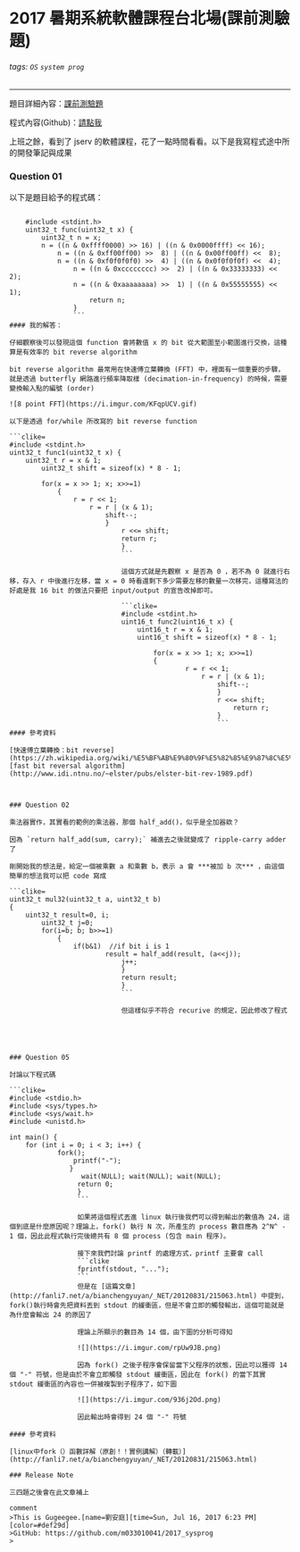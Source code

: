 # 2017 暑期系統軟體課程台北場(課前測驗題)

###### tags: `OS` `system prog`
---
題目詳細內容：[課前測驗題](https://hackmd.io/s/B1wb8CyHb)

程式內容(Github)：[請點我](https://github.com/m033010041/2017_sysprog)


上班之餘，看到了 jserv 的軟體課程，花了一點時間看看。以下是我寫程式途中所的開發筆記與成果

### Question 01

以下是題目給予的程式碼：

```clike=
    
    #include <stdint.h>
    uint32_t func(uint32_t x) {
        uint32_t n = x;
	    n = ((n & 0xffff0000) >> 16) | ((n & 0x0000ffff) << 16);
	        n = ((n & 0xff00ff00) >>  8) | ((n & 0x00ff00ff) <<  8);
		    n = ((n & 0xf0f0f0f0) >>  4) | ((n & 0x0f0f0f0f) <<  4);
		        n = ((n & 0xcccccccc) >>  2) | ((n & 0x33333333) <<  2);
			    n = ((n & 0xaaaaaaaa) >>  1) | ((n & 0x55555555) <<  1);
			        return n;
				}
				```
#### 我的解答：

仔細觀察後可以發現這個 function 會將數值 x 的 bit 從大範圍至小範圍進行交換，這種算是有效率的 bit reverse algorithm

bit reverse algorithm 最常用在快速傅立葉轉換 (FFT) 中，裡面有一個重要的步驟，就是透過 butterfly 網路進行頻率降取樣 (decimation-in-frequency) 的時候，需要變換輸入點的編號 (order)

![8 point FFT](https://i.imgur.com/KFqpUCV.gif)

以下是透過 for/while 所改寫的 bit reverse function

```clike=
#include <stdint.h>
uint32_t func1(uint32_t x) {
    uint32_t r = x & 1;
        uint32_t shift = sizeof(x) * 8 - 1;

	    for(x = x >> 1; x; x>>=1)
	        {   
		        r = r << 1;
			        r = r | (x & 1); 
				        shift--;
					    }   
					        r <<= shift;
						    return r;
						    }
						    ```

						    這個方式就是先觀察 x 是否為 0 ，若不為 0 就進行右移，存入 r 中後進行左移，當 x = 0 時看還剩下多少需要左移的數量一次移完，這種寫法的好處是我 16 bit 的做法只要把 input/output 的宣告改掉即可。

						    ```clike=
						    #include <stdint.h>
						    uint16_t func2(uint16_t x) {
						        uint16_t r = x & 1;
							    uint16_t shift = sizeof(x) * 8 - 1;

							        for(x = x >> 1; x; x>>=1)
								    {   
								            r = r << 1;
									            r = r | (x & 1); 
										            shift--;
											        }   
												    r <<= shift;
												        return r;
													}
													```
#### 參考資料

[快速傅立葉轉換：bit reverse](https://zh.wikipedia.org/wiki/%E5%BF%AB%E9%80%9F%E5%82%85%E9%87%8C%E5%8F%B6%E5%8F%98%E6%8D%A2#.E7.AE.97.E6.B3.95.E5.AE.9E.E7.8E.B0)
[fast bit reversal algorithm](http://www.idi.ntnu.no/~elster/pubs/elster-bit-rev-1989.pdf)



### Question 02

乘法器實作，其實看的範例的乘法器，那個 half_add()，似乎是全加器欸？

因為 `return half_add(sum, carry);` 補進去之後就變成了 ripple-carry adder 了

剛開始我的想法是，給定一個被乘數 a 和乘數 b，表示 a 會 ***被加 b 次*** ，由這個簡單的想法我可以把 code 寫成

```clike=
uint32_t mul32(uint32_t a, uint32_t b)
{
    uint32_t result=0, i;
        uint32_t j=0;
	    for(i=b; b; b>>=1)
	        {   
		        if(b&1)  //if bit i is 1
			            result = half_add(result, (a<<j));
				            j++;
					        }   
						    return result;
						    }
						    ```

						    但這樣似乎不符合 recurive 的規定，因此修改了程式





### Question 05

討論以下程式碼

```clike=
#include <stdio.h>
#include <sys/types.h>
#include <sys/wait.h>                                                           
#include <unistd.h>

int main() {
    for (int i = 0; i < 3; i++) {
            fork();
	            printf("-");
		       }
		          wait(NULL); wait(NULL); wait(NULL);
			     return 0;
			     }
			     ```

			     如果將這個程式丟進 linux 執行後我們可以得到輸出的數值為 24，這個到底是什麼原因呢？理論上，fork() 執行 N 次，所產生的 process 數目應為 2^N^ - 1 個，因此此程式執行完後總共有 8 個 process (包含 main 程序)。

			     接下來我們討論 printf 的處理方式，printf 主要會 call 
			     ```clike
			     fprintf(stdout, "...");
			     ```
			     但是在 [這篇文章](http://fanli7.net/a/bianchengyuyan/_NET/20120831/215063.html) 中提到，fork()執行時會先把資料丟到 stdout 的緩衝區，但是不會立即的觸發輸出，這個可能就是為什麼會輸出 24 的原因了

			     理論上所顯示的數目為 14 個，由下圖的分析可得知

			     ![](https://i.imgur.com/rpUw9JB.png)

			     因為 fork() 之後子程序會保留當下父程序的狀態，因此可以獲得 14 個 "-" 符號，但是由於不會立即觸發 stdout 緩衝區，因此在 fork() 的當下其實 stdout 緩衝區的內容也一併被複製到子程序了，如下圖

			     ![](https://i.imgur.com/936j2Od.png)

			     因此輸出時會得到 24 個 "-" 符號

#### 參考資料

[linux中fork（）函數詳解（原創！！實例講解）（轉載）](http://fanli7.net/a/bianchengyuyan/_NET/20120831/215063.html)

### Release Note

三四題之後會在此文章補上

comment
>This is Gugeegee.[name=劉安庭][time=Sun, Jul 16, 2017 6:23 PM][color=#def29d]
>GitHub: https://github.com/m033010041/2017_sysprog
>
